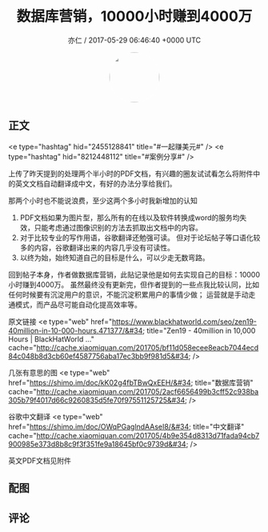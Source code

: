 <h1 align="center">数据库营销，10000小时赚到4000万</h1>
<p align="center">
    <a>亦仁 / 2017-05-29 06:46:40 &#43;0000 UTC</a>
</p>

<div align="center">
    <img src="https://images.zsxq.com/Fn3NQqCN8nuGF86yZPXSbEsl0mb3?e=1590940799&amp;token=kIxbL07-8jAj8w1n4s9zv64FuZZNEATmlU_Vm6zD:pfbNc8W3hS0oYG_hyXXh_rHMHuc=" width="100" height="100" style="border:1px solid;border-radius:50%; color:#ffffff"/>
</div>

## 正文

<div>
&lt;e type=&#34;hashtag&#34; hid=&#34;2455128841&#34; title=&#34;#一起赚美元#&#34; /&gt;  &lt;e type=&#34;hashtag&#34; hid=&#34;8212448112&#34; title=&#34;#案例分享#&#34; /&gt;  

上传了昨天提到的处理两个半小时的PDF文档，有兴趣的圈友试试看怎么将附件中的英文文档自动翻译成中文，有好的办法分享给我们。  

那两个小时也不能说浪费，至少这两个多小时我新增加的认知

1. PDF文档如果为图片型，那么所有的在线以及软件转换成word的服务均失效，只能考虑通过图像识别的方法去抓取出文档中的内容。
2. 对于比较专业的写作用语，谷歌翻译还勉强可读。 但对于论坛帖子等口语化较多的内容，谷歌翻译出来的内容几乎没有可读性。 
3. 以终为始，始终知道自己的目标是什么，可以少走无数弯路。 

回到帖子本身，作者做数据库营销，此贴记录他是如何去实现自己的目标：10000小时赚到4000万。 虽然最终没有更新完，但作者提到的一些点我比较认同，比如任何时候要有沉淀用户的意识，不能沉淀积累用户的事情少做； 运营就是手动走通模式，而产品尽可能自动化提高效率等。 

原文链接 
&lt;e type=&#34;web&#34; href=&#34;https://www.blackhatworld.com/seo/zen19-40million-in-10-000-hours.471377/&#34; title=&#34;Zen19 - 40million in 10,000 Hours | BlackHatWorld ...&#34; cache=&#34;http://cache.xiaomiquan.com/201705/bf11d058ecee8eacb7044ecd84c048b8d3cb60ef4587756aba17ec3bb9f981d5&#34; /&gt; 

几张有意思的图
&lt;e type=&#34;web&#34; href=&#34;https://shimo.im/doc/kK02g4fbTBwQxEEH/&#34; title=&#34;数据库营销&#34; cache=&#34;http://cache.xiaomiquan.com/201705/2acf6656499b3cff52c938ba305b79f4017d66c9260835d5fe70f97551125725&#34; /&gt; 

谷歌中文翻译 
&lt;e type=&#34;web&#34; href=&#34;https://shimo.im/doc/OWqPGaglndAAseI8/&#34; title=&#34;中文翻译&#34; cache=&#34;http://cache.xiaomiquan.com/201705/4b9e354d8313d71fada94cb7900985e373d8b8c9f3f351fe9a18645bf0c9739d&#34; /&gt; 

英文PDF文档见附件
</div>

## 配图
<div class="image" align="center">

</div>

## 评论

<div align="left">
<div>

</div>
</div>